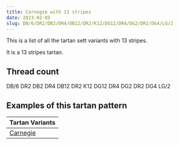 ```yaml
---
title: Carnegie with 13 stripes
date: 2023-02-05
slug: DB/6/DR2/DB2/DR4/DB12/DR2/K12/DG12/DR4/DG2/DR2/DG4/LG/2
---
```

This is a list of all the tartan sett variants with 13 stripes.

It is a 13 stripes tartan.


## Thread count
DB/6 DR2 DB2 DR4 DB12 DR2 K12 DG12 DR4 DG2 DR2 DG4 LG/2

## Examples of this tartan pattern

| Tartan Variants |
|---------------|
| [Carnegie](/variants/db/6/dr2/db2/dr4/db12/dr2/k12/dg12/dr4/dg2/dr2/dg4/lg/2-db000052-dg11450d-draa0000-k000000-lgaaaa00)||
